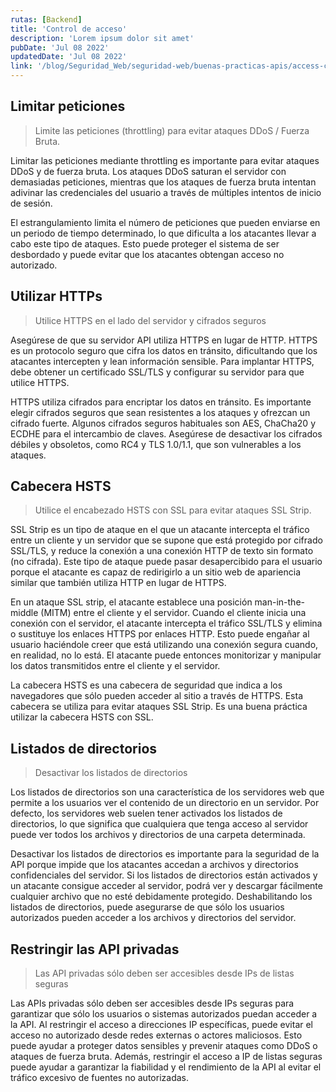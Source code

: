 ```yaml
---
rutas: [Backend]
title: 'Control de acceso'
description: 'Lorem ipsum dolor sit amet'
pubDate: 'Jul 08 2022'
updatedDate: 'Jul 08 2022'
link: '/blog/Seguridad_Web/seguridad-web/buenas-practicas-apis/access-control'
---
```


## Limitar peticiones
> Limite las peticiones (throttling) para evitar ataques DDoS / Fuerza Bruta.

Limitar las peticiones mediante throttling es importante para evitar ataques DDoS y de fuerza bruta. Los ataques DDoS saturan el servidor con demasiadas peticiones, mientras que los ataques de fuerza bruta intentan adivinar las credenciales del usuario a través de múltiples intentos de inicio de sesión.

El estrangulamiento limita el número de peticiones que pueden enviarse en un periodo de tiempo determinado, lo que dificulta a los atacantes llevar a cabo este tipo de ataques. Esto puede proteger el sistema de ser desbordado y puede evitar que los atacantes obtengan acceso no autorizado.

## Utilizar HTTPs
> Utilice HTTPS en el lado del servidor y cifrados seguros

Asegúrese de que su servidor API utiliza HTTPS en lugar de HTTP. HTTPS es un protocolo seguro que cifra los datos en tránsito, dificultando que los atacantes intercepten y lean información sensible. Para implantar HTTPS, debe obtener un certificado SSL/TLS y configurar su servidor para que utilice HTTPS.

HTTPS utiliza cifrados para encriptar los datos en tránsito. Es importante elegir cifrados seguros que sean resistentes a los ataques y ofrezcan un cifrado fuerte. Algunos cifrados seguros habituales son AES, ChaCha20 y ECDHE para el intercambio de claves. Asegúrese de desactivar los cifrados débiles y obsoletos, como RC4 y TLS 1.0/1.1, que son vulnerables a los ataques.

## Cabecera HSTS
> Utilice el encabezado HSTS con SSL para evitar ataques SSL Strip.

SSL Strip es un tipo de ataque en el que un atacante intercepta el tráfico entre un cliente y un servidor que se supone que está protegido por cifrado SSL/TLS, y reduce la conexión a una conexión HTTP de texto sin formato (no cifrada). Este tipo de ataque puede pasar desapercibido para el usuario porque el atacante es capaz de redirigirlo a un sitio web de apariencia similar que también utiliza HTTP en lugar de HTTPS.

En un ataque SSL strip, el atacante establece una posición man-in-the-middle (MITM) entre el cliente y el servidor. Cuando el cliente inicia una conexión con el servidor, el atacante intercepta el tráfico SSL/TLS y elimina o sustituye los enlaces HTTPS por enlaces HTTP. Esto puede engañar al usuario haciéndole creer que está utilizando una conexión segura cuando, en realidad, no lo está. El atacante puede entonces monitorizar y manipular los datos transmitidos entre el cliente y el servidor.

La cabecera HSTS es una cabecera de seguridad que indica a los navegadores que sólo pueden acceder al sitio a través de HTTPS. Esta cabecera se utiliza para evitar ataques SSL Strip. Es una buena práctica utilizar la cabecera HSTS con SSL.

## Listados de directorios
> Desactivar los listados de directorios

Los listados de directorios son una característica de los servidores web que permite a los usuarios ver el contenido de un directorio en un servidor. Por defecto, los servidores web suelen tener activados los listados de directorios, lo que significa que cualquiera que tenga acceso al servidor puede ver todos los archivos y directorios de una carpeta determinada.

Desactivar los listados de directorios es importante para la seguridad de la API porque impide que los atacantes accedan a archivos y directorios confidenciales del servidor. Si los listados de directorios están activados y un atacante consigue acceder al servidor, podrá ver y descargar fácilmente cualquier archivo que no esté debidamente protegido. Deshabilitando los listados de directorios, puede asegurarse de que sólo los usuarios autorizados pueden acceder a los archivos y directorios del servidor.

## Restringir las API privadas
> Las API privadas sólo deben ser accesibles desde IPs de listas seguras

Las APIs privadas sólo deben ser accesibles desde IPs seguras para garantizar que sólo los usuarios o sistemas autorizados puedan acceder a la API. Al restringir el acceso a direcciones IP específicas, puede evitar el acceso no autorizado desde redes externas o actores maliciosos. Esto puede ayudar a proteger datos sensibles y prevenir ataques como DDoS o ataques de fuerza bruta. Además, restringir el acceso a IP de listas seguras puede ayudar a garantizar la fiabilidad y el rendimiento de la API al evitar el tráfico excesivo de fuentes no autorizadas.